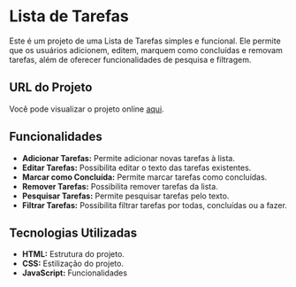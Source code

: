 # Lista de Tarefas

Este é um projeto de uma Lista de Tarefas simples e funcional. Ele permite que os usuários adicionem, editem, marquem como concluídas e removam tarefas, além de oferecer funcionalidades de pesquisa e filtragem.

## URL do Projeto

Você pode visualizar o projeto online <a href="https://lggustavodev.github.io/Lista-de-Tarefas/" target="_blank">aqui</a>.


## Funcionalidades

- **Adicionar Tarefas:** Permite adicionar novas tarefas à lista.
- **Editar Tarefas:** Possibilita editar o texto das tarefas existentes.
- **Marcar como Concluída:** Permite marcar tarefas como concluídas.
- **Remover Tarefas:** Possibilita remover tarefas da lista.
- **Pesquisar Tarefas:** Permite pesquisar tarefas pelo texto.
- **Filtrar Tarefas:** Possibilita filtrar tarefas por todas, concluídas ou a fazer.

## Tecnologias Utilizadas

- **HTML:** Estrutura do projeto.
- **CSS:** Estilização do projeto.
- **JavaScript:** Funcionalidades 
